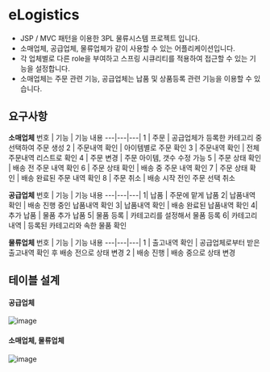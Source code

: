 # eLogistics
- JSP / MVC 패턴을 이용한 3PL 물류시스템 프로젝트 입니다.
- 소매업체, 공급업체, 물류업체가 같이 사용할 수 있는 어플리케이션입니다.
- 각 업체별로 다른 role을 부여하고 스프링 시큐리티를 적용하여 접근할 수 있는 기능을 설정합니다.
- 소매업체는 주문 관련 기능, 공급업체는 납품 및 상품등록 관련 기능을 이용할 수 있습니다.

## 요구사항
**소매업체**
번호 | 기능 | 기능 내용
---|---|---|
1 | 주문 | 공급업체가 등록한 카테고리 중 선택하여 주문 생성
2 | 주문내역 확인 | 아이템별로 주문 확인
3 | 주문내역 확인 | 전체 주문내역 리스트로 확인
4 | 주문 변경 | 주문 아이템, 갯수 수정 가능
5 | 주문 상태 확인 | 배송 전 주문 내역 확인
6 | 주문 상태 확인 | 배송 중 주문 내역 확인
7 | 주문 상태 확인 | 배송 완료된 주문 내역 확인
8 | 주문 취소 | 배송 시작 전인 주문 선택 취소

**공급업체**
번호 | 기능 | 기능 내용
---|---|---|
1| 납품 | 주문에 맡게 납품
2| 납품내역 확인 | 배송 진행 중인 납품내역 확인
3| 납품내역 확인 | 배송 완료된 납품내역 확인
4| 추가 납품 | 물품 추가 납품
5| 물품 등록 | 카테고리를 설정해서 물품 등록
6| 카테고리 내역 | 등록된 카테고리와 속한 물품 확인

**물류업체**
번호 | 기능 | 기능 내용
---|---|---|
1 | 출고내역 확인 | 공급업체로부터 받은 출고내역 확인 후 배송 전으로 상태 변경
2 | 배송 진행 | 배송 중으로 상태 변경

## 테이블 설계

#### 공급업체
![image](https://user-images.githubusercontent.com/105147525/173352720-24f7d63e-c2c9-4755-9267-f7bcde4471a4.png)

#### 소매업체, 물류업체

![image](https://user-images.githubusercontent.com/105147525/173355768-90906779-1c1d-4e07-8f9f-f1c16e4e45e4.png)

